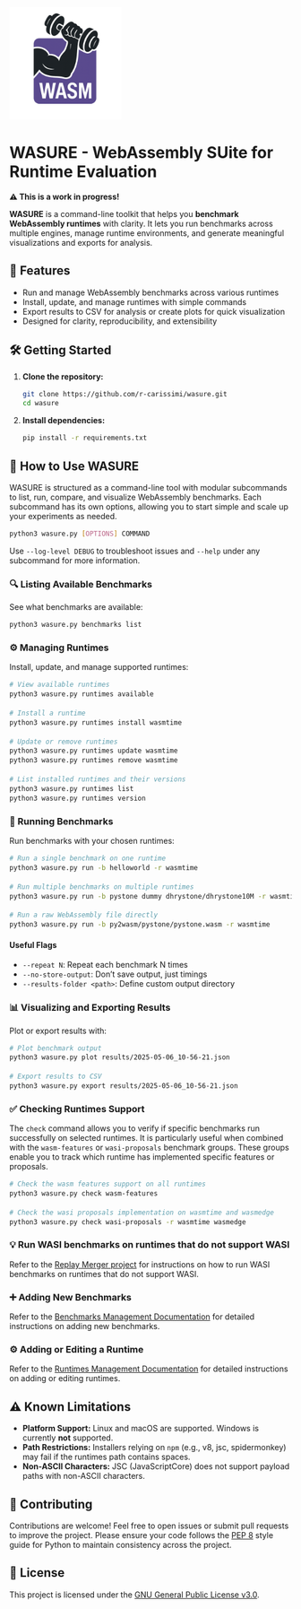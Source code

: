 <img src="assets/logo.png" width="200">

# WASURE - WebAssembly SUite for Runtime Evaluation

**⚠️ This is a work in progress!**

**WASURE** is a command-line toolkit that helps you **benchmark WebAssembly runtimes** with clarity. It lets you run benchmarks across multiple engines, manage runtime environments, and generate meaningful visualizations and exports for analysis.



## 🚀 Features

- Run and manage WebAssembly benchmarks across various runtimes
- Install, update, and manage runtimes with simple commands
- Export results to CSV for analysis or create plots for quick visualization
- Designed for clarity, reproducibility, and extensibility



## 🛠 Getting Started

1. **Clone the repository:**

   ```bash
   git clone https://github.com/r-carissimi/wasure.git
   cd wasure
   ```

2. **Install dependencies:**

   ```bash
   pip install -r requirements.txt
   ```



## 📖 How to Use WASURE

WASURE is structured as a command-line tool with modular subcommands to list, run, compare, and visualize WebAssembly benchmarks. Each subcommand has its own options, allowing you to start simple and scale up your experiments as needed.

```bash
python3 wasure.py [OPTIONS] COMMAND
```

Use `--log-level DEBUG` to troubleshoot issues and `--help` under any subcommand for more information.



### 🔍 Listing Available Benchmarks

See what benchmarks are available:

```bash
python3 wasure.py benchmarks list
```



### ⚙️ Managing Runtimes

Install, update, and manage supported runtimes:

```bash
# View available runtimes
python3 wasure.py runtimes available

# Install a runtime
python3 wasure.py runtimes install wasmtime

# Update or remove runtimes
python3 wasure.py runtimes update wasmtime
python3 wasure.py runtimes remove wasmtime

# List installed runtimes and their versions
python3 wasure.py runtimes list
python3 wasure.py runtimes version
```



### 🏃 Running Benchmarks

Run benchmarks with your chosen runtimes:

```bash
# Run a single benchmark on one runtime
python3 wasure.py run -b helloworld -r wasmtime

# Run multiple benchmarks on multiple runtimes
python3 wasure.py run -b pystone dummy dhrystone/dhrystone10M -r wasmtime wasmedge wasmer --repeat 3

# Run a raw WebAssembly file directly
python3 wasure.py run -b py2wasm/pystone/pystone.wasm -r wasmtime
```

#### Useful Flags

- `--repeat N`: Repeat each benchmark N times
- `--no-store-output`: Don’t save output, just timings
- `--results-folder <path>`: Define custom output directory



### 📊 Visualizing and Exporting Results

Plot or export results with:

```bash
# Plot benchmark output
python3 wasure.py plot results/2025-05-06_10-56-21.json

# Export results to CSV
python3 wasure.py export results/2025-05-06_10-56-21.json
```

### ✅ Checking Runtimes Support

The `check` command allows you to verify if specific benchmarks run successfully on selected runtimes. It is particularly useful when combined with the `wasm-features` or `wasi-proposals` benchmark groups. These groups enable you to track which runtime has implemented specific features or proposals.

```bash
# Check the wasm features support on all runtimes
python3 wasure.py check wasm-features

# Check the wasi proposals implementation on wasmtime and wasmedge
python3 wasure.py check wasi-proposals -r wasmtime wasmedge
```


### 💡 Run WASI benchmarks on runtimes that do not support WASI

Refer to the [Replay Merger project](https://github.com/r-carissimi/wasm-r3-replay-generator-docker) for instructions on how to run WASI benchmarks on runtimes that do not support WASI.

### ➕ Adding New Benchmarks

Refer to the [Benchmarks Management Documentation](docs/benchmarks-management.md) for detailed instructions on adding new benchmarks.

### ⚙️ Adding or Editing a Runtime

Refer to the [Runtimes Management Documentation](docs/runtimes-management.md) for detailed instructions on adding or editing runtimes.



## ⚠️ Known Limitations

- **Platform Support:** Linux and macOS are supported. Windows is currently **not** supported.
- **Path Restrictions:** Installers relying on `npm` (e.g., v8, jsc, spidermonkey) may fail if the runtimes path contains spaces.
- **Non-ASCII Characters:** JSC (JavaScriptCore) does not support payload paths with non-ASCII characters.



## 🤝 Contributing

Contributions are welcome! Feel free to open issues or submit pull requests to improve the project. Please ensure your code follows the [PEP 8](https://peps.python.org/pep-0008/) style guide for Python to maintain consistency across the project.



## 📜 License

This project is licensed under the [GNU General Public License v3.0](LICENSE).
